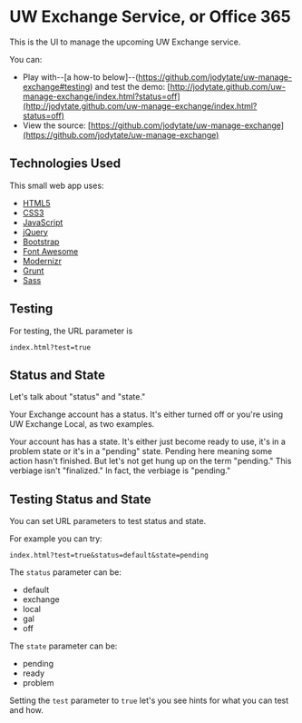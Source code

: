 UW Exchange Service, or Office 365
===================================

This is the UI to manage the upcoming UW Exchange service. 

You can:

* Play with--[a how-to below]--(https://github.com/jodytate/uw-manage-exchange#testing) and test the demo: [http://jodytate.github.com/uw-manage-exchange/index.html?status=off](http://jodytate.github.com/uw-manage-exchange/index.html?status=off)
* View the source: [https://github.com/jodytate/uw-manage-exchange](https://github.com/jodytate/uw-manage-exchange)

Technologies Used
-----------------

This small web app uses:

* [HTML5](http://developers.whatwg.org/)
* [CSS3](http://www.w3.org/Style/CSS/)
* [JavaScript](https://developer.mozilla.org/en-US/docs/JavaScript)
* [jQuery](http://jquery.com/)
* [Bootstrap](http://twitter.github.com/bootstrap/)
* [Font Awesome](http://fortawesome.github.com/Font-Awesome/)
* [Modernizr](http://modernizr.com/)
* [Grunt](http://gruntjs.com/)
* [Sass](http://sass-lang.com/)

Testing
-------

For testing, the URL parameter is 

    index.html?test=true


Status and State 
----------------

Let's talk about "status" and "state." 

Your Exchange account has a status. It's either turned off or you're using UW Exchange Local, as two examples. 

Your account has has a state. It's either just become ready to use, it's in a problem state or it's in a "pending" state. Pending here meaning some action hasn't finished. But let's not get hung up on the term "pending." This verbiage isn't "finalized." In fact, the verbiage is "pending."


Testing Status and State
------------------------

You can set URL parameters to test status and state. 

For example you can try:

    index.html?test=true&status=default&state=pending

The `status` parameter can be: 

* default 
* exchange
* local 
* gal
* off

The `state` parameter can be: 

* pending
* ready 
* problem

Setting the `test` parameter to `true` let's you see hints for what you can test and how. 
